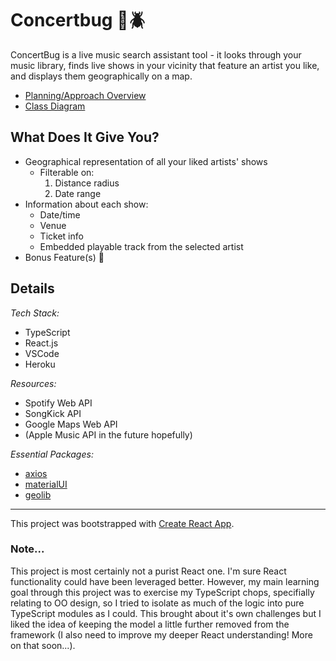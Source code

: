 # Concertbug :microphone::beetle:

ConcertBug is a live music search assistant tool - it looks through your music library, finds live shows in your vicinity that feature an artist you like, and displays them geographically on a map.

- [Planning/Approach Overview](https://docs.google.com/document/d/1LQvc6JSZblEMstAgsUkg_fFnjt5LMhc5YHWmB8zfad0/edit?usp=sharing)
- [Class Diagram](https://github.com/tzarick/concertbug/blob/master/design/concertbug-v2-class-diagram1.jpg)

## What Does It Give You?

- Geographical representation of all your liked artists' shows
  - Filterable on:
    1. Distance radius
    2. Date range
- Information about each show:
  - Date/time
  - Venue
  - Ticket info
  - Embedded playable track from the selected artist
- Bonus Feature(s) :cowboy_hat_face:

## Details

_Tech Stack:_

- TypeScript
- React.js
- VSCode
- Heroku

_Resources:_

- Spotify Web API
- SongKick API
- Google Maps Web API
- (Apple Music API in the future hopefully)

_Essential Packages:_

- [axios](https://github.com/axios/axios)
- [materialUI](https://material-ui.com/)
- [geolib](https://github.com/manuelbieh/geolib)

---

This project was bootstrapped with [Create React App](https://github.com/facebook/create-react-app).

### Note...

This project is most certainly not a purist React one. I'm sure React functionality could have been leveraged better. However, my main learning goal through this project was to exercise my TypeScript chops, specifially relating to OO design, so I tried to isolate as much of the logic into pure TypeScript modules as I could. This brought about it's own challenges but I liked the idea of keeping the model a little further removed from the framework (I also need to improve my deeper React understanding! More on that soon...).
